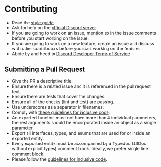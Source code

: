 # Contributing

- Read the [style guide](#style-guide).
- Ask for help on the [official Discord server](https://discord.gg/deno)
- If you are going to work on an issue, mention so in the issue comments before
  you start working on the issue.
- If you are going to work on a new feature, create an issue and discuss with
  other contributors before you start working on the feature.
- Abide by and heed to
  [Discord Developer Terms of Service](https://discord.com/developers/docs/legal)

## Submitting a Pull Request

- Give the PR a descriptive title.
- Ensure there is a related issue and it is referenced in the pull request text.
- Ensure there are tests that cover the changes.
- Ensure all of the checks (lint and test) are passing.
- Use underscores as a separator in filenames.
- Comply with
  [these guidelines for inclusive code](https://chromium.googlesource.com/chromium/src/+/master/styleguide/inclusive_code.md).
- An exported function must not have more than 4 individual parameters, the rest
  arguments should be encorporated inside an object as a single parameter.
- Export all interfaces, types, and enums that are used for or inside an
  exported entity.
- Every exported entity must be accompanied by a Typedoc (JSDoc without explicit
  types) comment block. Ideally, we prefer single line comment block.
- Please follow the
  [guidelines for inclusive code](https://chromium.googlesource.com/chromium/src/+/master/styleguide/inclusive_code.md).

